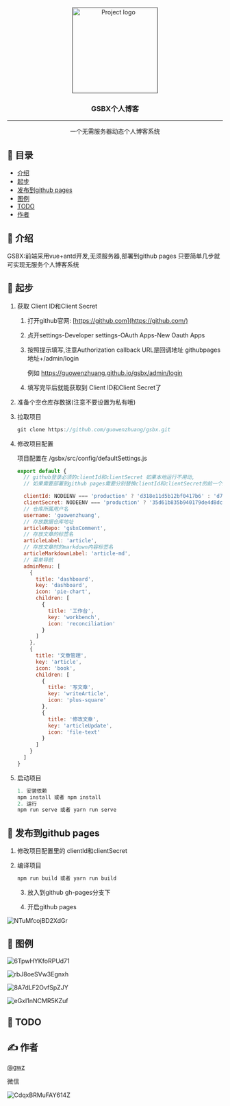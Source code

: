 <p align="center">
  <a href="" rel="noopener">
 <img width=200px height=200px src="https://s2.ax1x.com/2019/09/06/nMd7U1.jpg" alt="Project logo"></a>
</p>

<h3 align="center">GSBX个人博客</h3>

---

<p align="center"> 
    一个无需服务器动态个人博客系统
    <br> 
</p>

## 📝 目录

- [介绍](#about)
- [起步](#run)
- [发布到github pages](#fabu)
- [图例](#tulie)
- [TODO](#todo)
- [作者](#author)

## 🧐 介绍 <a name = 'about'></a>

GSBX:前端采用vue+antd开发,无须服务器,部署到github pages 只要简单几步就可实现无服务个人博客系统

## 🏁  起步 <a name = 'run'></a>

1. 获取 Client ID和Client Secret 
   
   1) 打开github官网: [https://github.com](https://github.com/)
   
   2) 点开settings-Developer settings-OAuth Apps-New Oauth Apps
   
   3) 按照提示填写,注意Authorization callback URL是回调地址 githubpages地址+/admin/login 
      
      例如 https://guowenzhuang.github.io/gsbx/admin/login
   
   4) 填写完毕后就能获取到 Client ID和Client Secret了

2. 准备个空仓库存数据(注意不要设置为私有哦)

3. 拉取项目
   
   ```java
   git clone https://github.com/guowenzhuang/gsbx.git
   ```

4. 修改项目配置
   
   项目配置在 /gsbx/src/config/defaultSettings.js
   
   ```javascript
   export default {
     // github登录必须的clientId和clientSecret 如果本地运行不用动,
     // 如果需要部署到github pages需要分别替换clientId和clientSecret的前一个配置为第一步获取的clientId和client Secret
   
     clientId: NODEENV === 'production' ? 'd318e11d5b12bf0417b6' : 'd7b3acf20efed15aaf3e',
     clientSecret: NODEENV === 'production' ? '35d61b835b940179de4d8dc1d3b9541ed4cd55f9' : '3218bbf0edd44432d0b9605237c694d1662a74f0',
     // 仓库所属用户名
     username: 'guowenzhuang',
     // 存放数据仓库地址
     articleRepo: 'gsbxComment',
     // 存放文章的标签名
     articleLabel: 'article',
     // 存放文章时的markdown内容标签名
     articleMarkdownLabel: 'article-md',
     // 菜单导航
     adminMenu: [
       {
         title: 'dashboard',
         key: 'dashboard',
         icon: 'pie-chart',
         children: [
           {
             title: '工作台',
             key: 'workbench',
             icon: 'reconciliation'
           }
         ]
       },
       {
         title: '文章管理',
         key: 'article',
         icon: 'book',
         children: [
           {
             title: '写文章',
             key: 'writeArticle',
             icon: 'plus-square'
           },
           {
             title: '修改文章',
             key: 'articleUpdate',
             icon: 'file-text'
           }
         ]
       }
     ]
   }
   ```

5. 启动项目
   
   ```javascript
   1. 安装依赖
   npm install 或者 npm install
   2. 运行
   npm run serve 或者 yarn run serve
   ```

## 🎈 发布到github pages <a name = 'fabu'></a>

1. 修改项目配置里的 clientId和clientSecret

2. 编译项目
   
   ```javascript
   npm run build 或者 yarn run build
   ```
   
   3. 放入到github gh-pages分支下 
   
   4. 开启github pages

![NTuMfcojBD2XdGr](https://i.loli.net/2019/09/06/NTuMfcojBD2XdGr.png)

## 🎨 图例 <a name = "tulie"></a>

![6TpwHYKfoRPUd71](https://i.loli.net/2019/09/06/6TpwHYKfoRPUd71.png)

![rbJ8oeSVw3Egnxh](https://i.loli.net/2019/09/06/rbJ8oeSVw3Egnxh.png)

![8A7dLF2OvfSpZJY](https://i.loli.net/2019/09/06/8A7dLF2OvfSpZJY.png)

![eGxI1nNCMR5KZuf](https://i.loli.net/2019/09/06/eGxI1nNCMR5KZuf.png)

## 🚀 TODO <a name = "todo"></a>



## ✍️ 作者 <a name = "author"></a>

[@gwz](https://guowenzhuang.github.io/gsbx/)

微信

![CdqxBRMuFAY614Z](https://i.loli.net/2019/09/06/CdqxBRMuFAY614Z.jpg)
